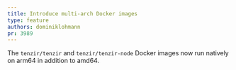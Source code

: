 ```yaml
---
title: Introduce multi-arch Docker images
type: feature
authors: dominiklohmann
pr: 3989
---
```


The `tenzir/tenzir` and `tenzir/tenzir-node` Docker images now run natively on
arm64 in addition to amd64.
